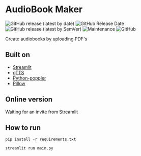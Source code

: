 # AudioBook Maker

![GitHub release (latest by date)](https://img.shields.io/github/v/release/deadmantfa/audiobookmaker?style=for-the-badge)
![GitHub Release Date](https://img.shields.io/github/release-date/deadmantfa/audiobookmaker?style=for-the-badge)
![GitHub release (latest by SemVer)](https://img.shields.io/github/downloads/deadmantfa/audiobookmaker/latest/total?sort=semver&style=for-the-badge)
![Maintenance](https://img.shields.io/maintenance/yes/2021?style=for-the-badge)
![GitHub](https://img.shields.io/github/license/deadmantfa/audiobookmaker?style=for-the-badge)

Create audiobooks by uploading PDF's

## Built on
* [Streamlit](https://streamlit.io)
* [gTTS](https://github.com/pndurette/gTTS)
* [Python-poppler](https://github.com/cbrunet/python-poppler)
* [Pillow](https://python-pillow.org/)

## Online version
Waiting for an invite from Streamlit


## How to run
`pip install -r requirements.txt`

`streamlit run main.py`

